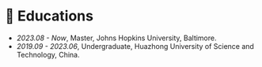
# 📖 Educations
- *2023.08 - Now*, Master, Johns Hopkins University, Baltimore.
- *2019.09 - 2023.06*, Undergraduate, Huazhong University of Science and Technology, China.

